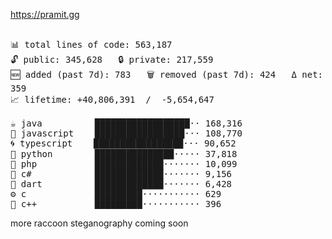 https://pramit.gg
 <!-- LANGUAGES BREAKDOWN START -->
<pre><code style="font-family: monospace; font-size: 14px;">
📊 total lines of code: 563,187
🔓 public: 345,628   🔒 private: 217,559
🆕 added (past 7d): 783   🗑️ removed (past 7d): 424   Δ net: 359
📈 lifetime: +40,806,391  /  -5,654,647

☕ java          ██████████████████·· 168,316
💛 javascript    █████████████████··· 108,770
🌀 typescript    █████████████████··· 90,652
🐍 python        ███████████████····· 37,818
🐘 php           █████████████······· 10,099
🔧 c#            █████████████······· 9,156
🎯 dart          █████████████······· 6,428
⚙️ c             █████████··········· 629
🧩 c++           █████████··········· 396
</code></pre>
 <!-- LANGUAGES BREAKDOWN END -->
more raccoon steganography coming soon
